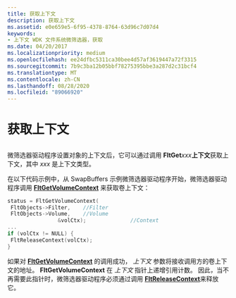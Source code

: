 ```yaml
---
title: 获取上下文
description: 获取上下文
ms.assetid: e0e659e5-6f95-4378-8764-63d96c7d07d4
keywords:
- 上下文 WDK 文件系统微筛选器，获取
ms.date: 04/20/2017
ms.localizationpriority: medium
ms.openlocfilehash: ee24dfbc5311ca30bee4d57af3619447a72f3315
ms.sourcegitcommit: 7b9c3ba12b05bbf78275395bbe3a287d2c31bcf4
ms.translationtype: MT
ms.contentlocale: zh-CN
ms.lasthandoff: 08/28/2020
ms.locfileid: "89066920"
---
```

# <a name="getting-contexts"></a>获取上下文


## <span id="ddk_registering_the_minifilter_if"></span><span id="DDK_REGISTERING_THE_MINIFILTER_IF"></span>


微筛选器驱动程序设置对象的上下文后，它可以通过调用 **FltGet***xxx***上下文**获取上下文，其中 *xxx* 是上下文类型。

在以下代码示例中，从 SwapBuffers 示例微筛选器驱动程序开始，微筛选器驱动程序调用 [**FltGetVolumeContext**](/windows-hardware/drivers/ddi/fltkernel/nf-fltkernel-fltgetvolumecontext) 来获取卷上下文：

```cpp
status = FltGetVolumeContext(
 FltObjects->Filter,    //Filter
 FltObjects->Volume,    //Volume
                &volCtx);              //Context
...
if (volCtx != NULL) {
 FltReleaseContext(volCtx);
}
```

如果对 [**FltGetVolumeContext**](/windows-hardware/drivers/ddi/fltkernel/nf-fltkernel-fltgetvolumecontext) 的调用成功， *上下文* 参数将接收调用方的卷上下文的地址。 **FltGetVolumeContext** 在 *上下文* 指针上递增引用计数。 因此，当不再需要此指针时，微筛选器驱动程序必须通过调用 [**FltReleaseContext**](/windows-hardware/drivers/ddi/fltkernel/nf-fltkernel-fltreleasecontext)来释放它。

 

